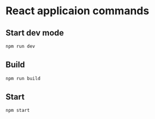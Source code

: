 # React applicaion commands
## Start dev mode
```sh
npm run dev
```
## Build 
```sh
npm run build
```
## Start 
```sh
npm start
```
